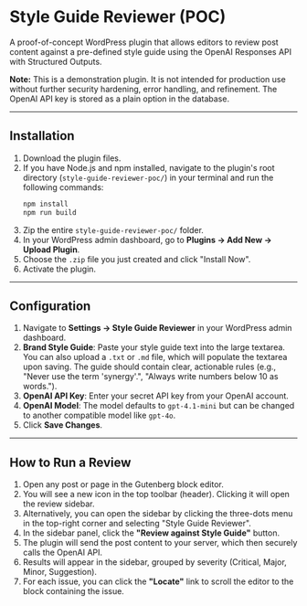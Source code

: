 # Style Guide Reviewer (POC)

A proof-of-concept WordPress plugin that allows editors to review post content against a pre-defined style guide using the OpenAI Responses API with Structured Outputs.

**Note:** This is a demonstration plugin. It is not intended for production use without further security hardening, error handling, and refinement. The OpenAI API key is stored as a plain option in the database.

---

## Installation

1.  Download the plugin files.
2.  If you have Node.js and npm installed, navigate to the plugin's root directory (`style-guide-reviewer-poc/`) in your terminal and run the following commands:
    ```bash
    npm install
    npm run build
    ```
3.  Zip the entire `style-guide-reviewer-poc/` folder.
4.  In your WordPress admin dashboard, go to **Plugins → Add New → Upload Plugin**.
5.  Choose the `.zip` file you just created and click "Install Now".
6.  Activate the plugin.

---

## Configuration

1.  Navigate to **Settings → Style Guide Reviewer** in your WordPress admin dashboard.
2.  **Brand Style Guide**: Paste your style guide text into the large textarea. You can also upload a `.txt` or `.md` file, which will populate the textarea upon saving. The guide should contain clear, actionable rules (e.g., "Never use the term 'synergy'.", "Always write numbers below 10 as words.").
3.  **OpenAI API Key**: Enter your secret API key from your OpenAI account.
4.  **OpenAI Model**: The model defaults to `gpt-4.1-mini` but can be changed to another compatible model like `gpt-4o`.
5.  Click **Save Changes**.

---

## How to Run a Review

1.  Open any post or page in the Gutenberg block editor.
2.  You will see a new icon in the top toolbar (header). Clicking it will open the review sidebar.
3.  Alternatively, you can open the sidebar by clicking the three-dots menu in the top-right corner and selecting "Style Guide Reviewer".
4.  In the sidebar panel, click the **"Review against Style Guide"** button.
5.  The plugin will send the post content to your server, which then securely calls the OpenAI API.
6.  Results will appear in the sidebar, grouped by severity (Critical, Major, Minor, Suggestion).
7.  For each issue, you can click the **"Locate"** link to scroll the editor to the block containing the issue.